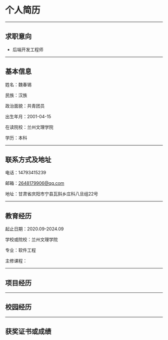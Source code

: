 # 个人简历

------

## 求职意向

- 后端开发工程师

------

## 基本信息

姓名：魏春锡

民族：汉族

政治面貌：共青团员

出生年月：2001-04-15

在读院校：兰州文理学院

学历：本科

------

## 联系方式及地址

电话：14793415239

邮箱：2648179906@qq.com

地址：甘肃省庆阳市宁县瓦斜乡庄科八旦组22号

------

## 教育经历

起止日期：2020.09-2024.09

学校或院校：兰州文理学院

专业：软件工程

主修课程：

------

## 项目经历



------

## 校园经历



------

## 获奖证书或成绩

